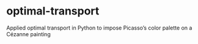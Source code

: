 # optimal-transport
Applied optimal transport in Python to impose Picasso’s color palette on a Cézanne painting
